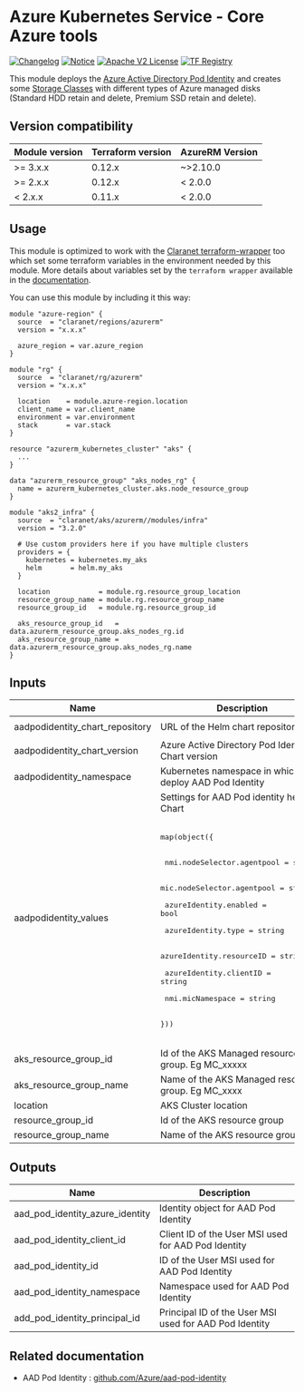 # Azure Kubernetes Service - Core Azure tools
[![Changelog](https://img.shields.io/badge/changelog-release-green.svg)](CHANGELOG.md) [![Notice](https://img.shields.io/badge/notice-copyright-yellow.svg)](NOTICE) [![Apache V2 License](https://img.shields.io/badge/license-Apache%20V2-orange.svg)](LICENSE) [![TF Registry](https://img.shields.io/badge/terraform-registry-blue.svg)](https://registry.terraform.io/modules/claranet/aks/azurerm/latest/submodules/infra)

This module deploys the [Azure Active Directory Pod Identity](https://github.com/Azure/aad-pod-identity) and creates some 
[Storage Classes](https://kubernetes.io/docs/concepts/storage/storage-classes/) with different types of Azure managed disks (Standard HDD retain and delete, Premium SSD retain and delete).

## Version compatibility

| Module version | Terraform version | AzureRM Version |
| -------------- | ----------------- | --------------- |
| >= 3.x.x       | 0.12.x            | ~>2.10.0        |
| >= 2.x.x       | 0.12.x            | < 2.0.0         |
| < 2.x.x        | 0.11.x            | < 2.0.0         |

## Usage

This module is optimized to work with the [Claranet terraform-wrapper](https://github.com/claranet/terraform-wrapper) too which set some terraform variables in the environment needed by this module.
More details about variables set by the `terraform wrapper` available in the [documentation](https://github.com/claranet/terraform-wrapper#environment).

You can use this module by including it this way:

```hcl
module "azure-region" {
  source  = "claranet/regions/azurerm"
  version = "x.x.x"

  azure_region = var.azure_region
}

module "rg" {
  source  = "claranet/rg/azurerm"
  version = "x.x.x"

  location    = module.azure-region.location
  client_name = var.client_name
  environment = var.environment
  stack       = var.stack
}

resource "azurerm_kubernetes_cluster" "aks" {
  ...
}

data "azurerm_resource_group" "aks_nodes_rg" {
  name = azurerm_kubernetes_cluster.aks.node_resource_group
}

module "aks2_infra" {
  source  = "claranet/aks/azurerm//modules/infra"
  version = "3.2.0"
  
  # Use custom providers here if you have multiple clusters
  providers = {
    kubernetes = kubernetes.my_aks
    helm       = helm.my_aks
  }

  location            = module.rg.resource_group_location
  resource_group_name = module.rg.resource_group_name
  resource_group_id   = module.rg.resource_group_id

  aks_resource_group_id   = data.azurerm_resource_group.aks_nodes_rg.id
  aks_resource_group_name = data.azurerm_resource_group.aks_nodes_rg.name
}
```

## Inputs

| Name | Description | Type | Default | Required |
|------|-------------|------|---------|:--------:|
| aadpodidentity\_chart\_repository | URL of the Helm chart repository | `string` | `"https://raw.githubusercontent.com/Azure/aad-pod-identity/master/charts"` | no |
| aadpodidentity\_chart\_version | Azure Active Directory Pod Identity Chart version | `string` | `"2.0.0"` | no |
| aadpodidentity\_namespace | Kubernetes namespace in which to deploy AAD Pod Identity | `string` | `"system-aadpodid"` | no |
| aadpodidentity\_values | Settings for AAD Pod identity helm Chart <br /><br><pre>map(object({ <br /><br>  nmi.nodeSelector.agentpool  = string <br /><br>  mic.nodeSelector.agentpool  = string <br /><br>  azureIdentity.enabled       = bool <br /><br>  azureIdentity.type          = string <br /><br>  azureIdentity.resourceID    = string <br /><br>  azureIdentity.clientID      = string <br /><br>  nmi.micNamespace            = string <br /><br>}))<br /><br></pre> | `map(string)` | `{}` | no |
| aks\_resource\_group\_id | Id of the AKS Managed resource group. Eg MC\_xxxxx | `string` | n/a | yes |
| aks\_resource\_group\_name | Name of the AKS Managed resource group. Eg MC\_xxxx | `string` | n/a | yes |
| location | AKS Cluster location | `string` | n/a | yes |
| resource\_group\_id | Id of the AKS resource group | `string` | n/a | yes |
| resource\_group\_name | Name of the AKS resource group | `string` | n/a | yes |

## Outputs

| Name | Description |
|------|-------------|
| aad\_pod\_identity\_azure\_identity | Identity object for AAD Pod Identity |
| aad\_pod\_identity\_client\_id | Client ID of the User MSI used for AAD Pod Identity |
| aad\_pod\_identity\_id | ID of the User MSI used for AAD Pod Identity |
| aad\_pod\_identity\_namespace | Namespace used for AAD Pod Identity |
| add\_pod\_identity\_principal\_id | Principal ID of the User MSI used for AAD Pod Identity |

## Related documentation

- AAD Pod Identity : [github.com/Azure/aad-pod-identity](https://github.com/Azure/aad-pod-identity)
